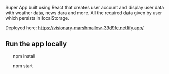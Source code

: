 Super App built using React that creates user account and display user data with weather data, news dara and more. All the required data given by user which persists in localStorage.

Deployed here: https://visionary-marshmallow-39d9fe.netlify.app/

## Run the app locally

<ul>npm install</ul>
<ul>npm start</ul>





